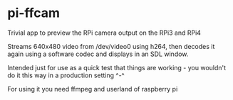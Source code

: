 # pi-ffcam
Trivial app to preview the RPi camera output on the RPi3 and RPi4

Streams 640x480 video from /dev/video0 using h264, then decodes it again using a software codec and displays in an SDL window.

Intended just for use as a quick test that things are working - you wouldn't do it this way in a production setting ^-^

For using it you need ffmpeg and userland of raspberry pi

